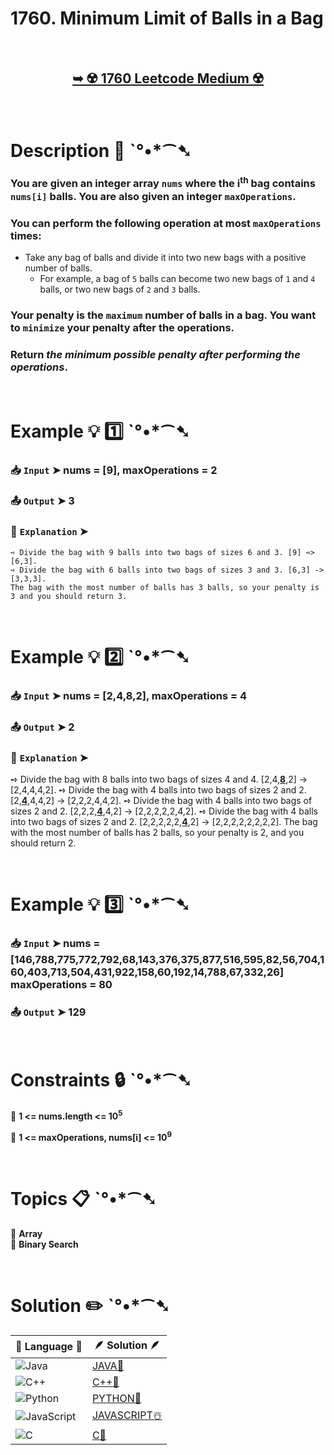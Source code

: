 # 1760. Minimum Limit of Balls in a Bag

</br>

<h2 align="center"> 

<a href="https://leetcode.com/problems/minimum-limit-of-balls-in-a-bag/description/?envType=daily-question&envId=2024-12-07"><strong>➥ ☢️ 1760 Leetcode Medium ☢️ </strong></a>
</h2>

</br>

# Description 📜 ˋ°•*⁀➷

### You are given an integer array `nums` where the i<sup>th</sup> bag contains `nums[i]` balls. You are also given an integer `maxOperations`.

### You can perform the following operation at most `maxOperations` times:

- Take any bag of balls and divide it into two new bags with a positive number of balls.
  - For example, a bag of `5` balls can become two new bags of `1` and `4` balls, or two new bags of `2` and `3` balls.

### Your penalty is the `maximum` number of balls in a bag. You want to `minimize` your penalty after the operations.

### Return *the minimum possible penalty after performing the operations*.

</br>

# Example 💡 1️⃣ ˋ°•*⁀➷

  ### 📥 `Input`  ➤ nums = [9], maxOperations = 2

  ### 📤 `Output`  ➤ 3

  ### 🔦 `Explanation`  ➤ 

    ➺ Divide the bag with 9 balls into two bags of sizes 6 and 3. [9] ➺> [6,3].
    ➺ Divide the bag with 6 balls into two bags of sizes 3 and 3. [6,3] -> [3,3,3].
    The bag with the most number of balls has 3 balls, so your penalty is 3 and you should return 3.

</br>

# Example 💡 2️⃣ ˋ°•*⁀➷

  ### 📥 `Input` ➤ nums = [2,4,8,2], maxOperations = 4

  ### 📤 `Output`  ➤ 2

  ### 🔦 `Explanation` ➤ 

➺ Divide the bag with 8 balls into two bags of sizes 4 and 4. [2,4,<u>**8**</u>,2] -> [2,4,4,4,2].
➺ Divide the bag with 4 balls into two bags of sizes 2 and 2. [2,<u>**4**</u>,4,4,2] -> [2,2,2,4,4,2].
➺ Divide the bag with 4 balls into two bags of sizes 2 and 2. [2,2,2,<u>**4**</u>,4,2] -> [2,2,2,2,2,4,2].
➺ Divide the bag with 4 balls into two bags of sizes 2 and 2. [2,2,2,2,2,<u>**4**</u>,2] -> [2,2,2,2,2,2,2,2].
The bag with the most number of balls has 2 balls, so your penalty is 2, and you should return 2.

</br>

# Example 💡 3️⃣ ˋ°•*⁀➷

  ### 📥 `Input` ➤ nums = [146,788,775,772,792,68,143,376,375,877,516,595,82,56,704,160,403,713,504,431,922,158,60,192,14,788,67,332,26] maxOperations = 80

  ### 📤 `Output`  ➤ 129

</br>

# Constraints 🔒 ˋ°•*⁀➷

🔹 **1 <= nums.length <= 10<sup>5</sup>** </br>

🔹 **1 <= maxOperations, nums[i] <= 10<sup>9</sup>** </br>

</br>

# Topics 📋 ˋ°•*⁀➷

🔸 **Array**  </br>
🔸 **Binary Search**  </br>

</br>

# Solution ✏️ ˋ°•*⁀➷

| 📒 Language 📒  | 🪶 Solution 🪶 |
| ------------- | ------------- |
|  ![Java](https://img.shields.io/badge/java-%23ED8B00.svg?style=for-the-badge&logo=openjdk&logoColor=white)  | [JAVA🍁](https://github.com/Prakhar-002/LEETCODE/blob/main/%F0%9F%93%9C%20Daily%20Challange%20%F0%9F%92%A1/12%20December%20%F0%9F%90%BB%E2%80%8D%E2%9D%84%EF%B8%8F%202024/07%20-%2012%20-%202024%20---%201760.%20Minimum%20Limit%20of%20Balls%20in%20a%20Bag%20%E2%98%83%EF%B8%8F%20%F0%9F%8D%81%20%F0%9F%8D%B0%20%F0%9F%8E%B2%20%F0%9F%92%96/%F0%9F%8D%81JAVA%20-%201760.%20Minimum%20Limit%20of%20Balls%20in%20a%20Bag.java) |
|  ![C++](https://img.shields.io/badge/c++-%2300599C.svg?style=for-the-badge&logo=c%2B%2B&logoColor=white)  | [C++🎲](https://github.com/Prakhar-002/LEETCODE/blob/main/%F0%9F%93%9C%20Daily%20Challange%20%F0%9F%92%A1/12%20December%20%F0%9F%90%BB%E2%80%8D%E2%9D%84%EF%B8%8F%202024/07%20-%2012%20-%202024%20---%201760.%20Minimum%20Limit%20of%20Balls%20in%20a%20Bag%20%E2%98%83%EF%B8%8F%20%F0%9F%8D%81%20%F0%9F%8D%B0%20%F0%9F%8E%B2%20%F0%9F%92%96/%F0%9F%8E%B2CPP%20-%201760.%20Minimum%20Limit%20of%20Balls%20in%20a%20Bag.cpp)  |
|  ![Python](https://img.shields.io/badge/python-3670A0?style=for-the-badge&logo=python&logoColor=ffdd54)    | [PYTHON🍰](https://github.com/Prakhar-002/LEETCODE/blob/main/%F0%9F%93%9C%20Daily%20Challange%20%F0%9F%92%A1/12%20December%20%F0%9F%90%BB%E2%80%8D%E2%9D%84%EF%B8%8F%202024/07%20-%2012%20-%202024%20---%201760.%20Minimum%20Limit%20of%20Balls%20in%20a%20Bag%20%E2%98%83%EF%B8%8F%20%F0%9F%8D%81%20%F0%9F%8D%B0%20%F0%9F%8E%B2%20%F0%9F%92%96/%F0%9F%8D%B0PYTHON%20-%201760.%20Minimum%20Limit%20of%20Balls%20in%20a%20Bag.py) |
| ![JavaScript](https://img.shields.io/badge/javascript-%23323330.svg?style=for-the-badge&logo=javascript&logoColor=%23F7DF1E)   | [JAVASCRIPT☃️](https://github.com/Prakhar-002/LEETCODE/blob/main/%F0%9F%93%9C%20Daily%20Challange%20%F0%9F%92%A1/12%20December%20%F0%9F%90%BB%E2%80%8D%E2%9D%84%EF%B8%8F%202024/07%20-%2012%20-%202024%20---%201760.%20Minimum%20Limit%20of%20Balls%20in%20a%20Bag%20%E2%98%83%EF%B8%8F%20%F0%9F%8D%81%20%F0%9F%8D%B0%20%F0%9F%8E%B2%20%F0%9F%92%96/%E2%98%83%EF%B8%8FJAVASCRIPT%20-%201760.%20Minimum%20Limit%20of%20Balls%20in%20a%20Bag.js) |
|   ![C](https://img.shields.io/badge/c-%2300599C.svg?style=for-the-badge&logo=c&logoColor=white)   | [C💖](https://github.com/Prakhar-002/LEETCODE/blob/main/%F0%9F%93%9C%20Daily%20Challange%20%F0%9F%92%A1/12%20December%20%F0%9F%90%BB%E2%80%8D%E2%9D%84%EF%B8%8F%202024/07%20-%2012%20-%202024%20---%201760.%20Minimum%20Limit%20of%20Balls%20in%20a%20Bag%20%E2%98%83%EF%B8%8F%20%F0%9F%8D%81%20%F0%9F%8D%B0%20%F0%9F%8E%B2%20%F0%9F%92%96/%F0%9F%92%96C%20-%201760.%20Minimum%20Limit%20of%20Balls%20in%20a%20Bag.c)  |
